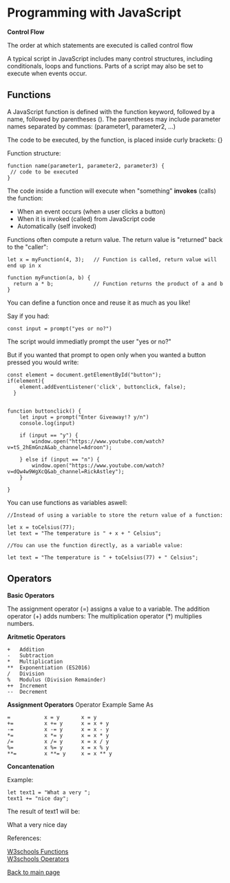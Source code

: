 # Programming with JavaScript

**Control Flow**

The order at which statements are executed is called control flow

A typical script in JavaScript includes many control structures, including conditionals, loops and functions. Parts of a script may also be set to execute when events occur.

## Functions

A JavaScript function is defined with the function keyword, followed by a name, followed by parentheses (). The parentheses may include parameter names separated by commas:
(parameter1, parameter2, ...)

 The code to be executed, by the function, is placed inside curly brackets: {}

 Function structure:
 ```
 function name(parameter1, parameter2, parameter3) {
  // code to be executed
}
 ```

The code inside a function will execute when "something" **invokes** (calls) the function:
- When an event occurs (when a user clicks a button)
- When it is invoked (called) from JavaScript code
- Automatically (self invoked)

Functions often compute a return value. The return value is "returned" back to the "caller":

```
let x = myFunction(4, 3);   // Function is called, return value will end up in x

function myFunction(a, b) {
  return a * b;             // Function returns the product of a and b
}
```

You can define a function once and reuse it as much as you like!

Say if you had:
```
const input = prompt("yes or no?")
```
The script would immediatly prompt the user "yes or no?"

But if you wanted that prompt to open only when you wanted a button pressed you would write:
```
const element = document.getElementById("button");
if(element){
    element.addEventListener('click', buttonclick, false);
  }


function buttonclick() {
    let input = prompt("Enter Giveaway!? y/n")
    console.log(input)
    
    if (input == "y") {
        window.open("https://www.youtube.com/watch?v=tS_2hEmGnzA&ab_channel=Adroon");
    
    } else if (input == "n") {
        window.open("https://www.youtube.com/watch?v=dQw4w9WgXcQ&ab_channel=RickAstley");
    }

} 

```
You can use functions as variables aswell:
```
//Instead of using a variable to store the return value of a function:

let x = toCelsius(77);
let text = "The temperature is " + x + " Celsius";

//You can use the function directly, as a variable value:

let text = "The temperature is " + toCelsius(77) + " Celsius";
```




## Operators
**Basic Operators**

The assignment operator (=) assigns a value to a variable.
The addition operator (+) adds numbers:
The multiplication operator (*) multiplies numbers.

**Aritmetic Operators**
```
+	Addition
-	Subtraction
*	Multiplication
**	Exponentiation (ES2016)
/	Division
%	Modulus (Division Remainder)
++	Increment
--	Decrement
```

**Assignment Operators**
Operator	Example 	Same As
```
=	        x = y	    x = y
+=	        x += y	    x = x + y
-=	        x -= y	    x = x - y
*=	        x *= y	    x = x * y
/=	        x /= y	    x = x / y
%=	        x %= y	    x = x % y
**=	        x **= y	    x = x ** y

```


**Concantenation**

Example:
```
let text1 = "What a very ";
text1 += "nice day";
```
The result of text1 will be:

What a very nice day










References:

[W3schools Functions](https://www.w3schools.com/js/js_functions.asp) <br>
[W3schools Operators](https://www.w3schools.com/js/js_operators.asp)



[Back to main page](https://vadengrey.github.io/reading-notes/)
